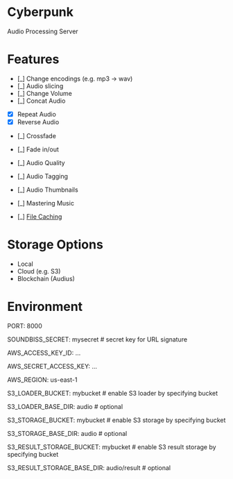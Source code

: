 
# Cyberpunk 

Audio Processing Server

# Features

- [_] Change encodings (e.g. mp3 -> wav) 
- [_] Audio slicing 
- [_] Change Volume 
- [_] Concat Audio 
- [x] Repeat Audio 
- [x] Reverse Audio 
- [_] Crossfade 
- [_] Fade in/out   
- [_] Audio Quality 
- [_] Audio Tagging 
- [_] Audio Thumbnails 
- [_] Mastering Music 

- [_] [File Caching](https://gist.github.com/ruanbekker/75d98a0d5cab5d6a562c70b4be5ba86d)

# Storage Options

- Local
- Cloud (e.g. S3)
- Blockchain (Audius)


# Environment

PORT: 8000

SOUNDBISS_SECRET: mysecret # secret key for URL signature

AWS_ACCESS_KEY_ID: ...

AWS_SECRET_ACCESS_KEY: ...

AWS_REGION: us-east-1

S3_LOADER_BUCKET: mybucket # enable S3 loader by specifying bucket

S3_LOADER_BASE_DIR: audio # optional

S3_STORAGE_BUCKET: mybucket # enable S3 storage by specifying bucket

S3_STORAGE_BASE_DIR: audio # optional

S3_RESULT_STORAGE_BUCKET: mybucket # enable S3 result storage by specifying bucket

S3_RESULT_STORAGE_BASE_DIR: audio/result # optional


